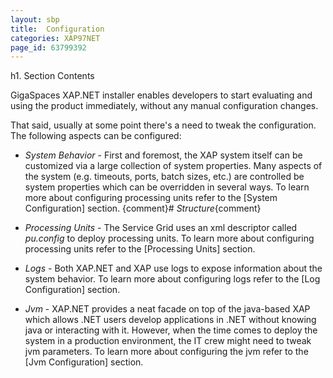 ```yaml
---
layout: sbp
title:  Configuration
categories: XAP97NET
page_id: 63799392
---
```


h1. Section Contents

GigaSpaces XAP.NET installer enables developers to start evaluating and using the product immediately, without any manual configuration changes.

That said, usually at some point there's a need to tweak the configuration. The following aspects can be configured:

* *System Behavior* - First and foremost, the XAP system itself can be customized via a large collection of system properties. Many aspects of the system (e.g. timeouts, ports, batch sizes, etc.) are controlled be system properties which can be overridden in several ways. To learn more about configuring processing units refer to the [System Configuration] section.
{comment}# *Structure*{comment}

* *Processing Units* - The Service Grid uses an xml descriptor called *pu.config* to deploy processing units. To learn more about configuring processing units refer to the [Processing Units] section.

* *Logs* - Both XAP.NET and XAP use logs to expose information about the system behavior. To learn more about configuring logs refer to the [Log Configuration] section.

* *Jvm* - XAP.NET provides a neat facade on top of the java-based XAP which allows .NET users develop applications in .NET without knowing java or interacting with it. However, when the time comes to deploy the system in a production environment, the IT crew might need to tweak jvm parameters. To learn more about configuring the jvm refer to the [Jvm Configuration] section.
